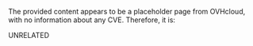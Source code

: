 The provided content appears to be a placeholder page from OVHcloud, with no information about any CVE. Therefore, it is:

UNRELATED